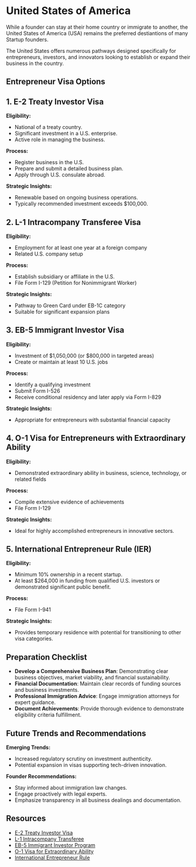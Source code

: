 # United States of America

While a founder can stay at their home country or immigrate to another, the United States of America (USA) remains the preferred destiantions of many Startup founders.

The United States offers numerous pathways designed specifically for entrepreneurs, investors, and innovators looking to establish or expand their business in the country.

## Entrepreneur Visa Options

## 1. E-2 Treaty Investor Visa

**Eligibility:**

- National of a treaty country.
- Significant investment in a U.S. enterprise.
- Active role in managing the business.

**Process:**

- Register business in the U.S.
- Prepare and submit a detailed business plan.
- Apply through U.S. consulate abroad.

**Strategic Insights:**

- Renewable based on ongoing business operations.
- Typically recommended investment exceeds $100,000.

## 2. L-1 Intracompany Transferee Visa

**Eligibility:**

- Employment for at least one year at a foreign company
- Related U.S. company setup

**Process:**

- Establish subsidiary or affiliate in the U.S.
- File Form I-129 (Petition for Nonimmigrant Worker)

**Strategic Insights:**

- Pathway to Green Card under EB-1C category
- Suitable for significant expansion plans

## 3. EB-5 Immigrant Investor Visa

**Eligibility:**

- Investment of $1,050,000 (or $800,000 in targeted areas)
- Create or maintain at least 10 U.S. jobs

**Process:**

- Identify a qualifying investment
- Submit Form I-526
- Receive conditional residency and later apply via Form I-829

**Strategic Insights:**

- Appropriate for entrepreneurs with substantial financial capacity

## 4. O-1 Visa for Entrepreneurs with Extraordinary Ability

**Eligibility:**

- Demonstrated extraordinary ability in business, science, technology, or related fields

**Process:**

- Compile extensive evidence of achievements
- File Form I-129

**Strategic Insights:**

- Ideal for highly accomplished entrepreneurs in innovative sectors.

## 5. International Entrepreneur Rule (IER)

**Eligibility:**

- Minimum 10% ownership in a recent startup.
- At least $264,000 in funding from qualified U.S. investors or demonstrated significant public benefit.

**Process:**

- File Form I-941

**Strategic Insights:**

- Provides temporary residence with potential for transitioning to other visa categories.

## Preparation Checklist

- **Develop a Comprehensive Business Plan**: Demonstrating clear business objectives, market viability, and financial sustainability.
- **Financial Documentation**: Maintain clear records of funding sources and business investments.
- **Professional Immigration Advice**: Engage immigration attorneys for expert guidance.
- **Document Achievements**: Provide thorough evidence to demonstrate eligibility criteria fulfillment.

## Future Trends and Recommendations

**Emerging Trends:**

- Increased regulatory scrutiny on investment authenticity.
- Potential expansion in visas supporting tech-driven innovation.

**Founder Recommendations:**

- Stay informed about immigration law changes.
- Engage proactively with legal experts.
- Emphasize transparency in all business dealings and documentation.

## Resources

- [E-2 Treaty Investor Visa](https://travel.state.gov/content/travel/en/us-visas/employment/treaty-trader-investor-visa-e.html)
- [L-1 Intracompany Transferee](https://www.uscis.gov/working-in-the-united-states/temporary-workers/l-1a-intracompany-transferee-executive-or-manager)
- [EB-5 Immigrant Investor Program](https://www.uscis.gov/eb-5)
- [O-1 Visa for Extraordinary Ability](https://www.uscis.gov/working-in-the-united-states/temporary-workers/o-1-visa-individuals-with-extraordinary-ability-or-achievement)
- [International Entrepreneur Rule](https://www.uscis.gov/humanitarian/humanitarian-parole/international-entrepreneur-parole)